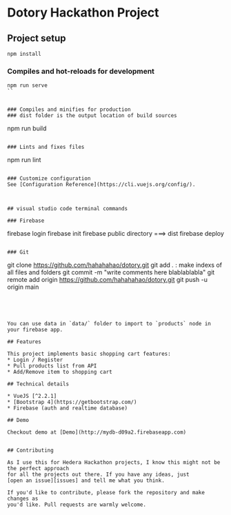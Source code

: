 # Dotory Hackathon Project

## Project setup
```
npm install
```

### Compiles and hot-reloads for development
```
npm run serve
``


### Compiles and minifies for production
### dist folder is the output location of build sources
```
npm run build
```

### Lints and fixes files
```
npm run lint
```

### Customize configuration
See [Configuration Reference](https://cli.vuejs.org/config/).



## visual studio code terminal commands

### Firebase
```
firebase login
firebase init
firebase public directory ===> dist
firebase deploy
```

### Git
```
git clone https://github.com/hahahahao/dotory.git
git add *.* : make indexs of all files and folders 
git commit -m "write comments here blablablabla"
git remote add origin https://github.com/hahahahao/dotory.git
git push -u origin main
```




You can use data in `data/` folder to import to `products` node in your firebase app.

## Features

This project implements basic shopping cart features:
* Login / Register
* Pull products list from API
* Add/Remove item to shopping cart

## Technical details

* VueJS [^2.2.1]
* [Bootstrap 4](https://getbootstrap.com/)
* Firebase (auth and realtime database)

## Demo

Checkout demo at [Demo](http://mydb-d09a2.firebaseapp.com)


## Contributing

As I use this for Hedera Hackathon projects, I know this might not be the perfect approach
for all the projects out there. If you have any ideas, just
[open an issue][issues] and tell me what you think.

If you'd like to contribute, please fork the repository and make changes as
you'd like. Pull requests are warmly welcome.
